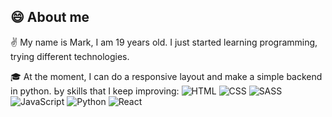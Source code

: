 ## 😄 About me 

✌️ My name is Mark, I am 19 years old. I just started learning programming, trying different technologies.

🎓  At the moment, I can do a responsive layout and make a simple backend in python.
Ьy skills that I keep improving:
![HTML](https://img.shields.io/badge/-HTML-003f5c?style=for-the-badge&logo=data%3Aimage%2Fsvg%20xml%3Bbase64%2CPHN2ZyB4bWxucz0iaHR0cDovL3d3dy53My5vcmcvMjAwMC9zdmciICB2aWV3Qm94PSIwIDAgNDggNDgiIHdpZHRoPSI5NnB4IiBoZWlnaHQ9Ijk2cHgiPjxwYXRoIGZpbGw9IiNFNjUxMDAiIGQ9Ik00MSw1SDdsMywzNGwxNCw0bDE0LTRMNDEsNUw0MSw1eiIvPjxwYXRoIGZpbGw9IiNGRjZEMDAiIGQ9Ik0yNCA4TDI0IDM5LjkgMzUuMiAzNi43IDM3LjcgOHoiLz48cGF0aCBmaWxsPSIjRkZGIiBkPSJNMjQsMjV2LTRoOC42bC0wLjcsMTEuNUwyNCwzNS4xdi00LjJsNC4xLTEuNGwwLjMtNC41SDI0eiBNMzIuOSwxN2wwLjMtNEgyNHY0SDMyLjl6Ii8%20PHBhdGggZmlsbD0iI0VFRSIgZD0iTTI0LDMwLjl2NC4ybC03LjktMi42TDE1LjcsMjdoNGwwLjIsMi41TDI0LDMwLjl6IE0xOS4xLDE3SDI0di00aC05LjFsMC43LDEySDI0di00aC00LjZMMTkuMSwxN3oiLz48L3N2Zz4%3D)
![CSS](https://img.shields.io/badge/-CSS-003f5c?style=for-the-badge&logo=CSS)
![SASS](https://img.shields.io/badge/-SASS-003f5c?style=for-the-badge&logo=SASS)
![JavaScript](https://img.shields.io/badge/-JavaScript-003f5c?style=for-the-badge&logo=JavaScript)
![Python](https://img.shields.io/badge/-Python-003f5c?style=for-the-badge&logo=Python)
![React](https://img.shields.io/badge/-React-003f5c?style=for-the-badge&logo=React)

